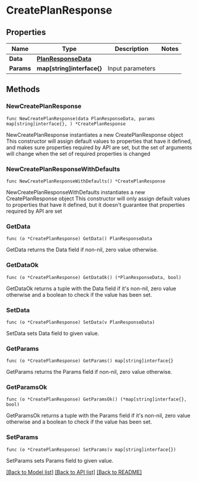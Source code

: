 # CreatePlanResponse

## Properties

Name | Type | Description | Notes
------------ | ------------- | ------------- | -------------
**Data** | [**PlanResponseData**](PlanResponseData.md) |  | 
**Params** | **map[string]interface{}** | Input parameters | 

## Methods

### NewCreatePlanResponse

`func NewCreatePlanResponse(data PlanResponseData, params map[string]interface{}, ) *CreatePlanResponse`

NewCreatePlanResponse instantiates a new CreatePlanResponse object
This constructor will assign default values to properties that have it defined,
and makes sure properties required by API are set, but the set of arguments
will change when the set of required properties is changed

### NewCreatePlanResponseWithDefaults

`func NewCreatePlanResponseWithDefaults() *CreatePlanResponse`

NewCreatePlanResponseWithDefaults instantiates a new CreatePlanResponse object
This constructor will only assign default values to properties that have it defined,
but it doesn't guarantee that properties required by API are set

### GetData

`func (o *CreatePlanResponse) GetData() PlanResponseData`

GetData returns the Data field if non-nil, zero value otherwise.

### GetDataOk

`func (o *CreatePlanResponse) GetDataOk() (*PlanResponseData, bool)`

GetDataOk returns a tuple with the Data field if it's non-nil, zero value otherwise
and a boolean to check if the value has been set.

### SetData

`func (o *CreatePlanResponse) SetData(v PlanResponseData)`

SetData sets Data field to given value.


### GetParams

`func (o *CreatePlanResponse) GetParams() map[string]interface{}`

GetParams returns the Params field if non-nil, zero value otherwise.

### GetParamsOk

`func (o *CreatePlanResponse) GetParamsOk() (*map[string]interface{}, bool)`

GetParamsOk returns a tuple with the Params field if it's non-nil, zero value otherwise
and a boolean to check if the value has been set.

### SetParams

`func (o *CreatePlanResponse) SetParams(v map[string]interface{})`

SetParams sets Params field to given value.



[[Back to Model list]](../README.md#documentation-for-models) [[Back to API list]](../README.md#documentation-for-api-endpoints) [[Back to README]](../README.md)


